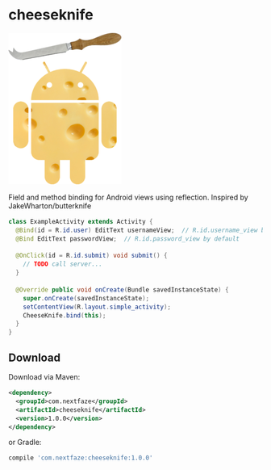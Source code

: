 cheeseknife
===========

![Logo](website/static/cheeseknife_logo.png)

Field and method binding for Android views using reflection. Inspired by JakeWharton/butterknife

```java
class ExampleActivity extends Activity {
  @Bind(id = R.id.user) EditText usernameView;  // R.id.username_view by default
  @Bind EditText passwordView;  // R.id.password_view by default

  @OnClick(id = R.id.submit) void submit() {
    // TODO call server...
  }

  @Override public void onCreate(Bundle savedInstanceState) {
    super.onCreate(savedInstanceState);
    setContentView(R.layout.simple_activity);
    CheeseKnife.bind(this);
  }
}
```

Download
--------

Download via Maven:
```xml
<dependency>
  <groupId>com.nextfaze</groupId>
  <artifactId>cheeseknife</artifactId>
  <version>1.0.0</version>
</dependency>
```
or Gradle:
```groovy
compile 'com.nextfaze:cheeseknife:1.0.0'
```
